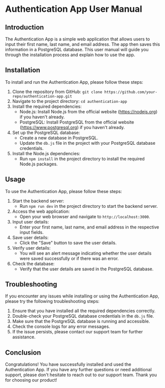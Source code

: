 # Authentication App User Manual

## Introduction

The Authentication App is a simple web application that allows users to input their first name, last name, and email address. The app then saves this information in a PostgreSQL database. This user manual will guide you through the installation process and explain how to use the app.

## Installation

To install and run the Authentication App, please follow these steps:

1. Clone the repository from GitHub: `git clone https://github.com/your-repo/authentication-app.git`
2. Navigate to the project directory: `cd authentication-app`
3. Install the required dependencies:
   - Node.js: Install Node.js from the official website (https://nodejs.org) if you haven't already.
   - PostgreSQL: Install PostgreSQL from the official website (https://www.postgresql.org) if you haven't already.
4. Set up the PostgreSQL database:
   - Create a new database in PostgreSQL.
   - Update the `db.js` file in the project with your PostgreSQL database credentials.
5. Install the Node.js dependencies:
   - Run `npm install` in the project directory to install the required Node.js packages.

## Usage

To use the Authentication App, please follow these steps:

1. Start the backend server:
   - Run `npm run dev` in the project directory to start the backend server.
2. Access the web application:
   - Open your web browser and navigate to `http://localhost:3000`.
3. Input user details:
   - Enter your first name, last name, and email address in the respective input fields.
4. Save user details:
   - Click the "Save" button to save the user details.
5. Verify user details:
   - You will see an alert message indicating whether the user details were saved successfully or if there was an error.
6. Check the database:
   - Verify that the user details are saved in the PostgreSQL database.

## Troubleshooting

If you encounter any issues while installing or using the Authentication App, please try the following troubleshooting steps:

1. Ensure that you have installed all the required dependencies correctly.
2. Double-check your PostgreSQL database credentials in the `db.js` file.
3. Make sure that the PostgreSQL database is running and accessible.
4. Check the console logs for any error messages.
5. If the issue persists, please contact our support team for further assistance.

## Conclusion

Congratulations! You have successfully installed and used the Authentication App. If you have any further questions or need additional support, please don't hesitate to reach out to our support team. Thank you for choosing our product!